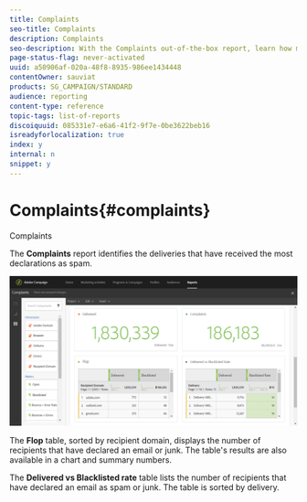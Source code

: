 ```yaml
---
title: Complaints
seo-title: Complaints
description: Complaints
seo-description: With the Complaints out-of-the-box report, learn how many time delivery was declared as spam.
page-status-flag: never-activated
uuid: a50906af-020a-48f8-8935-986ee1434448
contentOwner: sauviat
products: SG_CAMPAIGN/STANDARD
audience: reporting
content-type: reference
topic-tags: list-of-reports
discoiquuid: 085331e7-e6a6-41f2-9f7e-0be3622beb16
isreadyforlocalization: true
index: y
internal: n
snippet: y
---
```


# Complaints{#complaints}

Complaints

The **Complaints** report identifies the deliveries that have received the most declarations as spam.

![](assets/delivery_reports_complaints.png)

The **Flop** table, sorted by recipient domain, displays the number of recipients that have declared an email or junk. The table's results are also available in a chart and summary numbers.

The **Delivered vs Blacklisted rate** table lists the number of recipients that have declared an email as spam or junk. The table is sorted by delivery.
